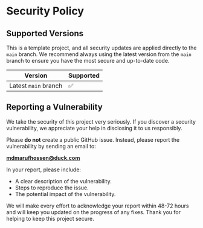 # Security Policy

## Supported Versions

This is a template project, and all security updates are applied directly to the `main` branch. We recommend always using the latest version from the `main` branch to ensure you have the most secure and up-to-date code.

| Version | Supported          |
| ------- | ------------------ |
| Latest `main` branch | :white_check_mark: |

## Reporting a Vulnerability

We take the security of this project very seriously. If you discover a security vulnerability, we appreciate your help in disclosing it to us responsibly.

Please **do not** create a public GitHub issue. Instead, please report the vulnerability by sending an email to:

**mdmarufhossen@duck.com**

In your report, please include:
- A clear description of the vulnerability.
- Steps to reproduce the issue.
- The potential impact of the vulnerability.

We will make every effort to acknowledge your report within 48-72 hours and will keep you updated on the progress of any fixes. Thank you for helping to keep this project secure.
